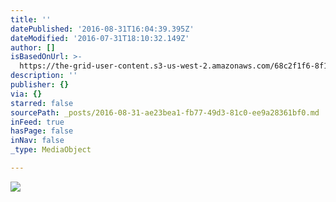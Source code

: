 ```yaml
---
title: ''
datePublished: '2016-08-31T16:04:39.395Z'
dateModified: '2016-07-31T18:10:32.149Z'
author: []
isBasedOnUrl: >-
  https://the-grid-user-content.s3-us-west-2.amazonaws.com/68c2f1f6-8f14-439d-80de-06efa42e5f32.jpg
description: ''
publisher: {}
via: {}
starred: false
sourcePath: _posts/2016-08-31-ae23bea1-fb77-49d3-81c0-ee9a28361bf0.md
inFeed: true
hasPage: false
inNav: false
_type: MediaObject

---
```

![](https://the-grid-user-content.s3-us-west-2.amazonaws.com/68c2f1f6-8f14-439d-80de-06efa42e5f32.jpg)